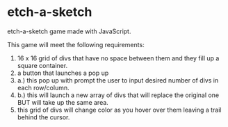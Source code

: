 # etch-a-sketch
etch-a-sketch game made with JavaScript. 

This game will meet the following requirements: 
1. 16 x 16 grid of divs that have no space between them and they fill up a square container.
2. a button that launches a pop up
2. a.) this pop up with prompt the user to input desired number of divs in each row/column.
2. b.) this will launch a new array of divs that will replace the original one BUT will take up the same area.
3. this grid of divs will change color as you hover over them leaving a trail behind the cursor.


